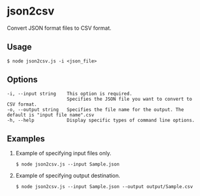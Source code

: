 # json2csv

Convert JSON format files to CSV format.

## Usage

```
$ node json2csv.js -i <json_file>
```

## Options

```
-i, --input string    This option is required.
                      Specifies the JSON file you want to convert to CSV format.
-o, --output string   Specifies the file name for the output. The default is "input file name".csv
-h, --help            Display specific types of command line options.
```

## Examples

1. Example of specifying input files only.
   ```
   $ node json2csv.js --input Sample.json
   ```

1. Example of specifying output destination.
   ```
   $ node json2csv.js --input Sample.json --output output/Sample.csv
   ```